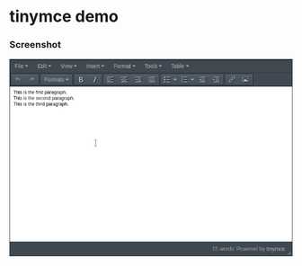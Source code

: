 # tinymce demo

### Screenshot
![alt text](https://github.com/EricCanull/tinymce/blob/master/public_html/img/demo_screenshot.png "CSS Styler")
